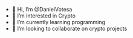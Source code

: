 - 👋 Hi, I’m @DanielVotesa
- 👀 I’m interested in Crypto
- 🌱 I’m currently learning programming
- 💞️ I’m looking to collaborate on crypto projects

